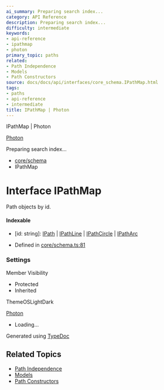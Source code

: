 ```yaml
---
ai_summary: Preparing search index...
category: API Reference
description: Preparing search index...
difficulty: intermediate
keywords:
- api-reference
- ipathmap
- photon
primary_topic: paths
related:
- Path Independence
- Models
- Path Constructors
source: docs/docs/api/interfaces/core_schema.IPathMap.html
tags:
- paths
- api-reference
- intermediate
title: IPathMap | Photon
---
```

IPathMap | Photon

[Photon](../index.md)




Preparing search index...

* [core/schema](../modules/core_schema.md)
* IPathMap

# Interface IPathMap

Path objects by id.

#### Indexable

* [id: string]: [IPath](core_schema.IPath.md) | [IPathLine](core_schema.IPathLine.md) | [IPathCircle](core_schema.IPathCircle.md) | [IPathArc](core_schema.IPathArc.md)

* Defined in [core/schema.ts:81](https://github.com/mwhite454/photon/blob/main/packages/photon/src/core/schema.ts#L81)

### Settings

Member Visibility

* Protected
* Inherited

ThemeOSLightDark

[Photon](../index.md)

* Loading...

Generated using [TypeDoc](https://typedoc.org/)

## Related Topics

- [Path Independence](../index.md)
- [Models](../index.md)
- [Path Constructors](../index.md)
